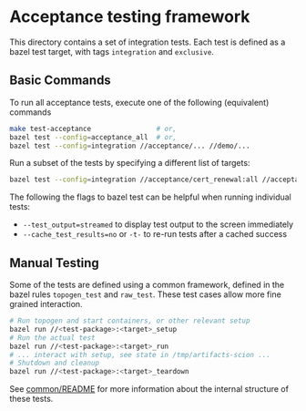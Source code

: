 # Acceptance testing framework

This directory contains a set of integration tests.
Each test is defined as a bazel test target, with tags `integration` and `exclusive`.

## Basic Commands

To run all acceptance tests, execute one of the following (equivalent) commands

```bash
make test-acceptance                # or,
bazel test --config=acceptance_all  # or,
bazel test --config=integration //acceptance/... //demo/...
```

Run a subset of the tests by specifying a different list of targets:

```bash
bazel test --config=integration //acceptance/cert_renewal:all //acceptance/trc_update/...
```

The following the flags to bazel test can be helpful when running individual tests:

- `--test_output=streamed` to display test output to the screen immediately
- `--cache_test_results=no` or `-t-` to re-run tests after a cached success

## Manual Testing

Some of the tests are defined using a common framework, defined in the
bazel rules `topogen_test` and `raw_test`.
These test cases allow more fine grained interaction.

```bash
# Run topogen and start containers, or other relevant setup
bazel run //<test-package>:<target>_setup
# Run the actual test
bazel run //<test-package>:<target>_run
# ... interact with setup, see state in /tmp/artifacts-scion ...
# Shutdown and cleanup
bazel run //<test-package>:<target>_teardown
```

See [common/README](common/README.md) for more information about the internal
structure of these tests.
